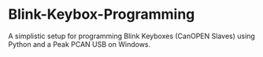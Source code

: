 # Blink-Keybox-Programming
A simplistic setup for programming Blink Keyboxes (CanOPEN Slaves) using Python and a Peak PCAN USB on Windows. 
